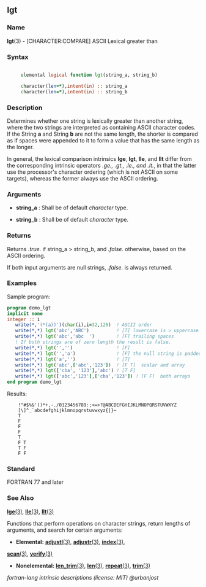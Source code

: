 ## lgt

### **Name**

**lgt**(3) - \[CHARACTER:COMPARE\] ASCII Lexical greater than

### **Syntax**
```fortran
```
```fortran
     elemental logical function lgt(string_a, string_b)

     character(len=*),intent(in) :: string_a
     character(len=*),intent(in) :: string_b
```
### **Description**

  Determines whether one string is lexically greater than another string,
  where the two strings are interpreted as containing ASCII character
  codes. If the String **a** and String **b** are not the same length,
  the shorter is compared as if spaces were appended to it to form a
  value that has the same length as the longer.

  In general, the lexical comparison intrinsics **lge**, **lgt**, **lle**,
  and **llt** differ from the corresponding intrinsic operators _.ge.,
  .gt., .le., and .lt._, in that the latter use the processor's character
  ordering (which is not ASCII on some targets), whereas the former
  always use the ASCII ordering.

### **Arguments**

- **string_a**
  : Shall be of default _character_ type.

- **string_b**
  : Shall be of default _character_ type.

### **Returns**

  Returns _.true._ if string_a \> string_b, and _.false._ otherwise,
  based on the ASCII ordering.

  If both input arguments are null strings, _.false._ is always returned.

### **Examples**

Sample program:

```fortran
program demo_lgt
implicit none
integer :: i
   write(*,'(*(a))')(char(i),i=32,126)  ! ASCII order
   write(*,*) lgt('abc','ABC')          ! [T] lowercase is > uppercase
   write(*,*) lgt('abc','abc  ')        ! [F] trailing spaces
   ! If both strings are of zero length the result is false.
   write(*,*) lgt('','')                ! [F]  
   write(*,*) lgt('','a')               ! [F] the null string is padded
   write(*,*) lgt('a','')               ! [T]  
   write(*,*) lgt('abc',['abc','123'])  ! [F T]  scalar and array
   write(*,*) lgt(['cba', '123'],'abc') ! [T F]  
   write(*,*) lgt(['abc','123'],['cba','123']) ! [F F]  both arrays
end program demo_lgt
```
  Results:
```text
    !"#$%&'()*+,-./0123456789:;<=>?@ABCDEFGHIJKLMNOPQRSTUVWXYZ
    [\]^_`abcdefghijklmnopqrstuvwxyz{|}~
    T
    F
    F
    F
    T
    F T
    T F
    F F
```
### **Standard**

FORTRAN 77 and later

### **See Also**

 [**lge**(3)](#lge),
 [**lle**(3)](#lle),
 [**llt**(3)](#llt)

  Functions that perform operations on character strings, return lengths
  of arguments, and search for certain arguments:

- **Elemental:**
  [**adjustl**(3)](#adjustl),
  [**adjustr**(3)](#adjustr),
  [**index**(3)](#index),

[**scan**(3)](#scan),
[**verify**(3)](#verify)

- **Nonelemental:**
  [**len_trim**(3)](#len_trim),
  [**len**(3)](#len),
  [**repeat**(3)](#repeat),
  [**trim**(3)](#trim)

 _fortran-lang intrinsic descriptions (license: MIT) \@urbanjost_
